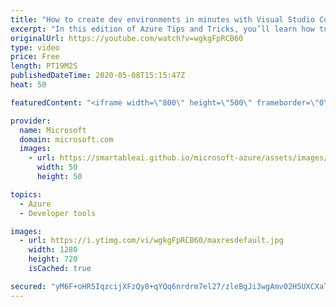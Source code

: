 ```yaml
---
title: "How to create dev environments in minutes with Visual Studio Codespaces | Azure Tips and Tricks"
excerpt: "In this edition of Azure Tips and Tricks, you’ll learn how to quickly spin up a fully configured development environment in minutes to edit, run and debug your applications from any device with Visual Studio Codespaces extension for Visual Studio Code.     For more tips and tricks, visit: https://aka.ms/azuretipsandtricks"
originalUrl: https://youtube.com/watch?v=wgkgFpRCB60
type: video
price: Free
length: PT19M2S
publishedDateTime: 2020-05-08T15:15:47Z
heat: 50

featuredContent: "<iframe width=\"800\" height=\"500\" frameborder=\"0\" src=\"https://www.youtube.com/embed/wgkgFpRCB60\" allow=\"accelerometer; autoplay; encrypted-media; gyroscope; picture-in-picture\" allowfullscreen></iframe>"

provider:
  name: Microsoft
  domain: microsoft.com
  images:
    - url: https://smartableai.github.io/microsoft-azure/assets/images/organizations/microsoft.com-50x50.jpg
      width: 50
      height: 50

topics:
  - Azure
  - Developer tools

images:
  - url: https://i.ytimg.com/vi/wgkgFpRCB60/maxresdefault.jpg
    width: 1280
    height: 720
    isCached: true

secured: "yM6F+oHR5IqzcijXFzQy8+qYQq6nrdrm7el27/zleBgJi3wgAmv02H5UXCXaTHySfo1fVO/JO58DOO26yI3YOLVXoQj71sSKh/RO1qvSUgPlp6kSxUeWBB0aqZS6EmwYBEckcinLPMqgs2IisjXjaJEarKNlJK5+1fHq8yIS4hTYXfRFkuyH3m2gUtTNZeQGkeSCh7kHUTHPSpbhZ2IEIN2rbS5cJ5UXixh3bcZPVss/LngxFzBW3n7wg0IoKG5u/+e4tuz7+U7iooTTammsNfp8KetKr3P+x7zQ7Ob53XkCJs45vdVFH7Cjk2c6aDL/UAQvTOWmKX+eP6rdOB6r9C5tRrxE1k3Yx9o8nAAc3TyqBNUKiLSXCs+vp3VdElffHEQP+zQ1nJ6oxSfG6vWLPBK5/RAHea/h84S1CLf8T64=;Uwn00nzPuAS2B9Zt9NVoZQ=="
---
```


